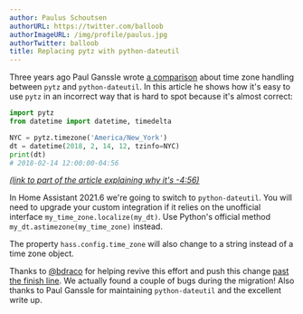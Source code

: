 ```yaml
---
author: Paulus Schoutsen
authorURL: https://twitter.com/balloob
authorImageURL: /img/profile/paulus.jpg
authorTwitter: balloob
title: Replacing pytz with python-dateutil
---
```


Three years ago Paul Ganssle wrote [a comparison](https://blog.ganssle.io/articles/2018/03/pytz-fastest-footgun.html) about time zone handling between `pytz` and `python-dateutil`. In this article he shows how it's easy to use `pytz` in an incorrect way that is hard to spot because it's almost correct:

```python
import pytz
from datetime import datetime, timedelta

NYC = pytz.timezone('America/New_York')
dt = datetime(2018, 2, 14, 12, tzinfo=NYC)
print(dt)
# 2018-02-14 12:00:00-04:56
```

_[(link to part of the article explaining why it's -4:56)](https://blog.ganssle.io/articles/2018/03/pytz-fastest-footgun.html#pytz-s-time-zone-model)_

In Home Assistant 2021.6 we're going to switch to `python-dateutil`. You will need to upgrade your custom integration if it relies on the unofficial interface `my_time_zone.localize(my_dt)`. Use Python's official method `my_dt.astimezone(my_time_zone)` instead.

The property `hass.config.time_zone` will also change to a string instead of a time zone object.

Thanks to [@bdraco] for helping revive this effort and push this change [past the finish line](https://github.com/home-assistant/core/pull/49643). We actually found a couple of bugs during the migration! Also thanks to Paul Ganssle for maintaining `python-dateutil` and the excellent write up.

[@bdraco]: https://github.com/bdraco
